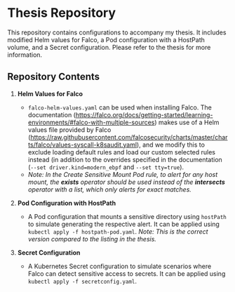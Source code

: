 # Thesis Repository

This repository contains configurations to accompany my thesis. It includes modified Helm values for Falco, a Pod configuration with a HostPath volume, and a Secret configuration. Please refer to the thesis for more information.

## Repository Contents

1. **Helm Values for Falco**
   - `falco-helm-values.yaml` can be used when installing Falco. The documentation (https://falco.org/docs/getting-started/learning-environments/#falco-with-multiple-sources) makes use of a Helm values file provided by Falco (https://raw.githubusercontent.com/falcosecurity/charts/master/charts/falco/values-syscall-k8saudit.yaml), and we modify this to exclude loading default rules and load our custom selected rules instead (in addition to the overrides specified in the documentation (`--set driver.kind=modern_ebpf` and `--set tty=true`).
   - _Note: In the Create Sensitive Mount Pod rule, to alert for _any_ host mount, the **exists** operator should be used instead of the **intersects** operator with a list, which only alerts for exact matches._
2. **Pod Configuration with HostPath**
   - A Pod configuration that mounts a sensitive directory using `hostPath` to simulate generating the respective alert. It can be applied using `kubectl apply -f hostpath-pod.yaml`. _Note: This is the correct version compared to the listing in the thesis._

3. **Secret Configuration**
   - A Kubernetes Secret configuration to simulate scenarios where Falco can detect sensitive access to secrets. It can be applied using `kubectl apply -f secretconfig.yaml`.
